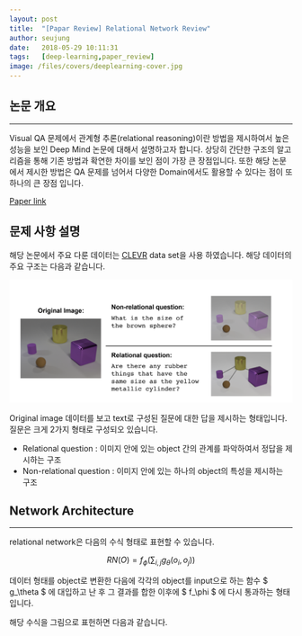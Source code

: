 ```yaml
---
layout: post
title:  "[Papar Review] Relational Network Review"
author: seujung
date:   2018-05-29 10:11:31
tags:	[deep-learning,paper_review]
image: /files/covers/deeplearning-cover.jpg
---
```


## 논문 개요
---
 Visual QA 문제에서 관계형 추론(relational reasoning)이란 방법을 제시하여서 높은 성능을 보인 Deep Mind 논문에 대해서 설명하고자 합니다. 상당히 간단한 구조의 알고리즘을 통해 기존 방법과 확연한 차이를 보인 점이 가장 큰 장점입니다. 또한 해당 논문에서 제시한 방법은 QA 문제를 넘어서 다양한 Domain에서도 활용할 수 있다는 점이 또 하나의 큰 장점 입니다.

[Paper link](https://arxiv.org/pdf/1706.01427.pdf)

## 문제 사항 설명
해당 논문에서 주요 다룬 데이터는 [CLEVR](https://cs.stanford.edu/people/jcjohns/clevr/) data set을 사용 하였습니다. 해당 데이터의 주요 구조는 다음과 같습니다.

![fig1](/files/180529_rl_model/fig1.png)

Original image 데이터를 보고 text로 구성된 질문에 대한 답을 제시하는 형태입니다. 질문은 크게 2가지 형태로 구성되오 있습니다.
  - Relational question : 이미지 안에 있는 object 간의 관계를 파악하여서 정답을 제시하는 구조
  - Non-relational question : 이미지 안에 있는 하나의 object의 특성을 제시하는 구조


## Network Architecture
---

relational network은 다음의 수식 형태로 표현할 수 있습니다.


$$ RN(O) = f_\phi\left(\sum_{i,j} g_\theta(o_i, o_j)\right) $$

데이터 형태를 object로 변환한 다음에 각각의 object를 input으로 하는 함수 $ g_\theta $ 에 대입하고 난 후 그 결과를 합한 이후에 $ f_\phi $ 에 다시 통과하는 형태 입니다.

해당 수식을 그림으로 표헌하면 다음과 같습니다.
